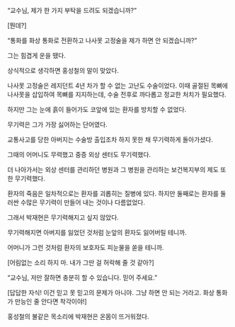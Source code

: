 “교수님, 제가 한 가지 부탁을 드려도 되겠습니까?”

[뭔데?]

“통화를 화상 통화로 전환하고 나사못 고정술을 제가 하면 안 되겠습니까?”

그는 힘겹게 운을 뗐다.

상식적으로 생각하면 홍성철의 말이 맞았다.

나사못 고정술은 레지던트 4년 차가 할 수 없는 고난도 수술이었다. 이때 골절된 목뼈에 나사못을 삽입하여 목뼈를 지지하는데, 수술 전후로 까다롭고 정교한 처치가 필요했다.

하지만 그는 눈에 흙이 들어가도 코앞에 있는 환자를 방치할 수 없었다.

무기력은 그가 가장 싫어하는 단어였다.

교통사고를 당한 아버지는 수술방 출입조차 하지 못한 채 무기력하게 돌아가셨다.

그때의 어머니도 무력했고 중증 외상 센터도 무기력했다.

더 나아가서는 외상 센터를 관리하던 병원과 그 병원을 관리하는 보건복지부의 제도 또한 무기력했다.

환자의 죽음은 일차적으로는 환자를 괴롭히는 질병에 있다. 하지만 둘째로는 환자를 둘러싼 수많은 무기력이 만들어 내는 것이나 다름없었다.

그래서 박재현은 무기력해지고 싶지 않았다.

무기력해지면 아버지를 잃었던 것처럼 눈앞의 환자도 잃어버릴 테니까.

어머니가 그런 것처럼 환자의 보호자도 피눈물을 쏟을 테니까.

[어림없는 소리 하지 마. 내가 그딴 걸 허락해 줄 것 같아?]

“교수님, 저만 잘하면 충분히 할 수 있습니다. 믿어 주세요.”

[답답한 자식! 이건 믿고 못 믿고의 문제가 아니야. 그냥 하면 안 되는 거라고. 화상 통화가 만능인 줄 안다면 착각이야!]

홍성철의 불같은 목소리에 박재현은 온몸이 뜨거워졌다.